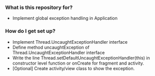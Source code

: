 ### What is this repository for? ###

* Implement global exception handling in Application

### How do I get set up? ###

* Implement Thread.UncaughtExceptionHandler interface
* Define method uncaughtException of Thread.UncaughtExceptionHandler interface
* Write the line Thread.setDefaultUncaughtExceptionHandler(this) in constructor level function or onCreate for fragment and activity.
* [Optional] Create activity/view class to show the exception.